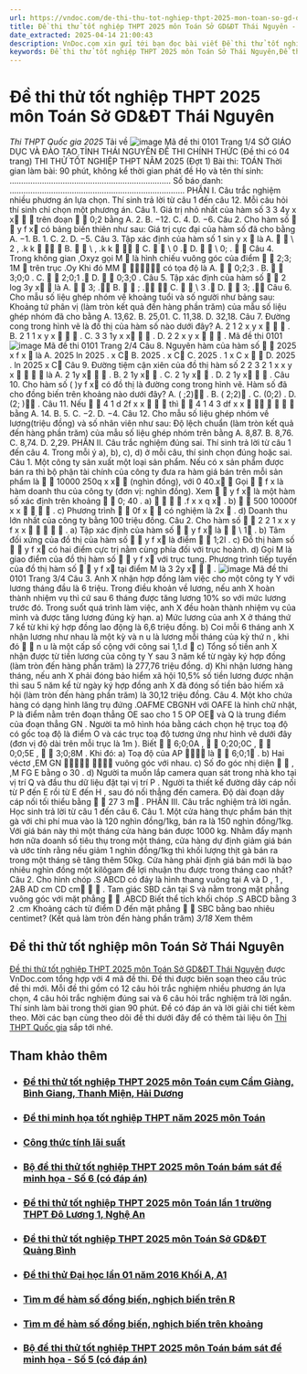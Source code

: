 ```yaml
---
url: https://vndoc.com/de-thi-thu-tot-nghiep-thpt-2025-mon-toan-so-gd-dt-thai-nguyen-337924
title: Đề thi thử tốt nghiệp THPT 2025 môn Toán Sở GD&ĐT Thái Nguyên - Thi THPT Quốc gia 2025 - VnDoc.com
date_extracted: 2025-04-14 21:00:43
description: VnDoc.com xin gửi tới bạn đọc bài viết Đề thi thử tốt nghiệp THPT 2025 môn Toán Sở GD&ĐT Thái Nguyên để bạn đọc cùng tham khảo và có thêm tài liệu ôn thi tốt nghiệp THPT Quốc gia nhé.
keywords: Đề thi thử tốt nghiệp THPT 2025 môn Toán Sở Thái Nguyên,Đề thi thử THPT Quốc gia 2025 môn Toán Sở Thái Nguyên,Đề thi thử tốt nghiệp môn Toán Sở Thái Nguyên,Thi THPT Quốc gia 2025,đề thi thử tốt nghiệp thpt,đề thi thử thpt môn toán,toán lớp 12,đề thi thử tốt nghiệp môn toán,đề thi thử tốt nghiệp thpt môn toán,Đề thi thử THPT Quốc gia năm 2025 môn toán,Đề thi thử THPT Quốc gia năm 2025,Đề thi thử THPT Quốc gia môn toán,đề thi thử tốt nghiệp THPT 2025 môn Toán
---
```


# Đề thi thử tốt nghiệp THPT 2025 môn Toán Sở GD&ĐT Thái Nguyên
 _Thi THPT Quốc gia 2025_
Tải về
![image](https://i.vdoc.vn/data/pdf/2025/03/07/de-thi-thu-tot-nghiep-thpt-2025-mon-toan-so-gd-dt-thai-nguyen/bg1.png)
Mã đề thi 0101  Trang 1/4
SỞ GIÁO DỤC VÀ ĐÀO TẠO
TỈNH THÁI NGUYÊN
ĐỀ THI CHÍNH THỨC
\(Đề thi có 04 trang\)
THI THỬ TỐT NGHIỆP THPT NĂM 2025 \(Đợt 1\)
Bài thi: TOÁN
Thời gian làm bài: 90 phút, không kể thời gian phát đề
Họ và tên thí sinh: ……………………………………………………………. 
Số báo danh: ………………………………………………………………….
PHẦN I. Câu trắc nghiệm nhiều phương án lựa chọn. Thí sinh trả lời từ câu 1 đến câu 12. Mỗi câu hỏi
thí sinh chỉ chọn một phương án.
Câu 1. Giá trị nhỏ nhất của hàm số 
3
3 4y x x   trên đoạn 
 
0;2
bằng
A. 2\.  B. −12.  C. 4\.  D. −6. 
Câu 2. Cho hàm số 
 
y f x
có bảng biến thiên như sau:
Giá trị cực đại của hàm số đã cho bằng
A. −1.  B. 1\.  C. 2\.  D. −5. 
Câu 3. Tập xác định của hàm số 
1
sin
y
x

là
A.
 
\ 2 , .k k

 
B.
 
\ , .k k

 
C.
 
\ 0 .
D.
 
\ 0; .


Câu 4. Trong không gian 
,Oxyz
gọi
M

là hình chiếu vuông góc của điểm
 
2;3; 1M 
trên trục
.Oy
Khi đó
MM


có tọa độ là
A.
 
0;2;3 .
B.
 
3;0;0 .
C.
 
2;0;1 .
D.
 
0;3;0 .
Câu 5. Tập xác định của hàm số 
 
2
log 3y x 
là
A.


3; .
B.
 
; . 
C.
 
\ 3 .
D.
 
3; .
Câu 6. Cho mẫu số liệu ghép nhóm về khoảng tuổi và số người như bảng sau: 
Khoảng tứ phân vị \(làm tròn kết quả đến hàng phần trăm\) của mẫu số liệu ghép nhóm đã cho bằng
A. 13,62.  B. 25,01.  C. 11,38.  D. 32,18. 
Câu 7. Đường cong trong hình vẽ là đồ thị của hàm số nào dưới đây? 
A.
2 1
2
x
y
x



.  B.
2
1
1
x
y
x



.  C.
3
3 1y x x   .  D.
2
2
x
y
x



.
Mã đề thi 0101
![image](https://i.vdoc.vn/data/pdf/2025/03/07/de-thi-thu-tot-nghiep-thpt-2025-mon-toan-so-gd-dt-thai-nguyen/bg2.png)
Mã đề thi 0101  Trang 2/4
Câu 8. Nguyên hàm của hàm số 
 
2025
x
f x 
là
A.
2025 ln 2025 .
x
C
B.
2025 .
x
C
C.
2025
.
1
x
C
x


D.
2025
.
ln 2025
x
C
Câu 9. Đường tiệm cận xiên của đồ thị hàm số 
2
2 3 2
1
x x
y
x
 


là
A.
2 1y x  
.  B.
2 1y x 
.  C.
2 1y x 
.  D.
2 1y x  
.
Câu 10. Cho hàm số 
\( \)y f x
có đồ thị là đường cong trong hình vẽ. Hàm số đã cho đồng biến trên khoảng
nào dưới đây?
A.
\( ;2\)
.  B.
\( 2;2\)
.  C.
\(0;2\)
.  D.
\(2; \)
.
Câu 11. Nếu 
 
4
1
d 2f x x



thì
 
4
1
4 3 df x x

 
 

bằng
A. 14\.  B. 5\.  C. −2.  D. −4. 
Câu 12. Cho mẫu số liệu ghép nhóm về lương\(triệu đồng\) và số nhân viên như sau: 
Độ lệch chuẩn \(làm tròn kết quả đến hàng phần trăm\) của mẫu số liệu ghép nhóm trên bằng
A. 8,87.  B. 8,76.  C. 8,74.  D. 2,29. 
PHẦN II. Câu trắc nghiệm đúng sai. Thí sinh trả lời từ câu 1 đến câu 4. Trong mỗi ý a\), b\), c\), d\) ở mỗi
câu, thí sinh chọn đúng hoặc sai.
Câu 1. Một công ty sản xuất một loại sản phẩm. Nếu có 
x
sản phẩm được bán ra thì bộ phận tài chính của
công ty đưa ra hàm giá bán trên mỗi sản phẩm là
 
10000 250q x x 
\(nghìn đồng\), với
0 40.x 
Gọi
 
f x
là hàm doanh thu của công ty \(đơn vị: nghìn đồng\). Xem
 
y f x
là một hàm số xác định trên khoảng
 
0; 40 .
a\)
   
.f x x q x
.
b\)
 
500 10000f x x

  
.
c\) Phương trình 
 
0f x


có nghiệm là
2x 
.
d\) Doanh thu lớn nhất của công ty bằng 100 triệu đồng. 
Câu 2. Cho hàm số 
 
2
2
1
x x
y f x
x
 
 

.
a\) Tập xác định của hàm số 
 
y f x
là
 
\ 1
.
b\) Tâm đối xứng của đồ thị của hàm số 
 
y f x
là điểm
 
1;2I
.
c\) Đồ thị hàm số 
 
y f x
có hai điểm cực trị nằm cùng phía đối với trục hoành.
d\) Gọi 
M
là giao điểm của đồ thị hàm số
 
y f x
với trục tung. Phương trình tiếp tuyến của đồ thị hàm
số
 
y f x
tại điểm
M
là
3 2y x  
.
![image](https://i.vdoc.vn/data/pdf/2025/03/07/de-thi-thu-tot-nghiep-thpt-2025-mon-toan-so-gd-dt-thai-nguyen/bg3.png)
Mã đề thi 0101  Trang 3/4
Câu 3. Anh X nhận hợp đồng làm việc cho một công ty Y với lương tháng đầu là 6 triệu. Trong điều khoản 
về lương, nếu anh X hoàn thành nhiệm vụ thì cứ sau 6 tháng được tăng lương
10%
so với mức lương trước
đó. Trong suốt quá trình làm việc, anh X đều hoàn thành nhiệm vụ của mình và được tăng lương đúng kỳ hạn.
a\) Mức lương của anh X ở tháng thứ 7 kể từ khi ký hợp đồng lao động là 6,6 triệu đồng. 
b\) Coi mỗi 6 tháng anh X nhận lương như nhau là một kỳ và 
n
u là lương mỗi tháng của kỳ thứ 
n
, khi đó
 
n
u
là một cấp số cộng với công sai
1,1.d 
c\) Tổng số tiền anh X nhận được từ tiền lương của công ty Y sau 3 năm kể từ ngày ký hợp đồng \(làm tròn 
đến hàng phần trăm\) là 277,76 triệu đồng.
d\) Khi nhận lương hàng tháng, nếu anh X phải đóng bảo hiểm xã hội 10,5% số tiền lương được nhận thì 
sau 5 năm kể từ ngày ký hợp đồng anh X đã đóng số tiền bảo hiểm xã hội \(làm tròn đến hàng phần trăm\) là
30,12 triệu đồng.
Câu 4. Một kho chứa hàng có dạng hình lăng trụ đứng 
.OAFME CBGNH
với
OAFE
là hình chữ nhật,
P
là
điểm nằm trên đoạn thẳng
OE
sao cho
1
5
OP OE
và
Q
là trung điểm của đoạn thẳng
GN
. Người ta mô
hình hóa bằng cách chọn hệ trục toạ độ có gốc toạ độ là điểm
O
và các trục toạ độ tương ứng như hình vẽ
dưới đây \(đơn vị độ dài trên mỗi trục là
1m
\). Biết
 
6;0;0A
,
 
0;20;0C
,
 
0;0;5E
,
 
3;0;8M
. Khi đó:
a\) Toạ độ của 
AP

là
 
6;0;1
.
b\) Hai véctơ 
,EM GN
 
vuông góc với nhau.
c\) Số đo góc nhị diện 
 
, ,M FG E
bằng
o
30
.
d\) Người ta muốn lắp camera quan sát trong nhà kho tại vị trí 
Q
và đầu thu dữ liệu đặt tại vị trí
P
. Người
ta thiết kế đường dây cáp nối từ
P
đến
E
rồi từ
E
đến
H
, sau đó nối thẳng đến camera. Độ dài đoạn dây
cáp nối tối thiểu bằng
 
27 3 m
.
PHẦN III. Câu trắc nghiệm trả lời ngắn. Học sinh trả lời từ câu 1 đến câu 6.
Câu 1. Một cửa hàng thực phẩm bán thịt gà với chi phí mua vào là 120 nghìn đồng/1kg, bán ra là 150 nghìn 
đồng/1kg. Với giá bán này thì một tháng cửa hàng bán được 1000 kg. Nhằm đẩy mạnh hơn nữa doanh số tiêu
thụ trong một tháng, cửa hàng dự định giảm giá bán và ước tính rằng nếu giảm 1 nghìn đồng/1kg thì khối
lượng thịt gà bán ra trong một tháng sẽ tăng thêm 50kg. Cửa hàng phải định giá bán mới là bao nhiêu nghìn
đồng một kilôgam để lợi nhuận thu được trong tháng cao nhất?
Câu 2. Cho hình chóp 
.S ABCD
có đáy là hình thang vuông tại
A
và
D
,
1 , 2AB AD cm CD cm  
. Tam
giác
SBD
cân tại
S
và nằm trong mặt phẳng vuông góc với mặt phẳng
 
.ABCD
Biết thể tích khối chóp
.S ABCD
bằng
3
2 .cm
Khoảng cách từ điểm
D
đến mặt phẳng
 
SBC
bằng bao nhiêu centimet? \(Kết quả
làm tròn đến hàng phần trăm\)
_3/18_ Xem thêm
## Đề thi thử tốt nghiệp môn Toán Sở Thái Nguyên
[Đề thi thử tốt nghiệp THPT 2025 môn Toán Sở GD&ĐT Thái Nguyên](<https://vndoc.com/de-thi-thu-tot-nghiep-thpt-2025-mon-toan-so-gd-dt-thai-nguyen-337924>) được VnDoc.com tổng hợp với 4 mã đề thi. Đề thi được biên soạn theo cấu trúc đề thi mới. Mỗi đề thi gồm có 12 câu hỏi trắc nghiệm nhiều phương án lựa chọn, 4 câu hỏi trắc nghiệm đúng sai và 6 câu hỏi trắc nghiệm trả lời ngắn. Thí sinh làm bài trong thời gian 90 phút. Đề có đáp án và lời giải chi tiết kèm theo. Mời các bạn cùng theo dõi đề thi dưới đây để có thêm tài liệu ôn [Thi THPT Quốc gia](<https://vndoc.com/thi-thpt-quoc-gia>) sắp tới nhé.
## Tham khảo thêm
  * ### [Đề thi thử tốt nghiệp THPT 2025 môn Toán cụm Cẩm Giàng, Bình Giang, Thanh Miện, Hải Dương](</de-thi-thu-tot-nghiep-thpt-2025-mon-toan-cum-cam-giang-binh-giang-thanh-mien-hai-duong-337915> "Đề thi thử tốt nghiệp THPT 2025 môn Toán cụm Cẩm Giàng, Bình Giang, Thanh Miện, Hải Dương")
  * ### [Đề thi minh họa tốt nghiệp THPT năm 2025 môn Toán](</de-thi-minh-hoa-tot-nghiep-thpt-nam-2025-mon-toan-339835> "Đề thi minh họa tốt nghiệp THPT năm 2025 môn Toán ")
  * ### [Công thức tính lãi suất](</cong-thuc-tinh-lai-suat-206515> "Công thức tính lãi suất")
  * ### [Bộ đề thi thử tốt nghiệp THPT 2025 môn Toán bám sát đề minh họa - Số 6 \(có đáp án\)](</bo-de-thi-thu-tot-nghiep-thpt-2025-mon-toan-bam-sat-de-minh-hoa-so-6-co-dap-an-338283> "Bộ đề thi thử tốt nghiệp THPT 2025 môn Toán bám sát đề minh họa - Số 6 \(có đáp án\)")
  * ### [Đề thi thử tốt nghiệp THPT 2025 môn Toán lần 1 trường THPT Đô Lương 1, Nghệ An](</de-thi-thu-tot-nghiep-thpt-2025-mon-toan-lan-1-truong-thpt-do-luong-1-nghe-an-337917> "Đề thi thử tốt nghiệp THPT 2025 môn Toán lần 1 trường THPT Đô Lương 1, Nghệ An")
  * ### [Đề thi thử tốt nghiệp THPT 2025 môn Toán Sở GD&ĐT Quảng Bình](</de-thi-thu-tot-nghiep-thpt-2025-mon-toan-so-gd-dt-quang-binh-337921> "Đề thi thử tốt nghiệp THPT 2025 môn Toán Sở GD&ĐT Quảng Bình")
  * ### [Đề thi thử Đại học lần 01 năm 2016 Khối A, A1](</de-thi-thu-dai-hoc-lan-01-nam-2015-khoi-a-a1-84483> "Đề thi thử Đại học lần 01 năm 2016 Khối A, A1")
  * ### [Tìm m để hàm số đồng biến, nghịch biến trên R](</tim-m-de-ham-so-dong-bien-nghich-bien-tren-r-205707> "Tìm m để hàm số đồng biến, nghịch biến trên R")
  * ### [Tìm m để hàm số đồng biến, nghịch biến trên khoảng](</tim-m-de-ham-so-dong-bien-nghich-bien-tren-khoang-205717> "Tìm m để hàm số đồng biến, nghịch biến trên khoảng")
  * ### [Bộ đề thi thử tốt nghiệp THPT 2025 môn Toán bám sát đề minh họa - Số 5 \(có đáp án\)](</bo-de-thi-thu-tot-nghiep-thpt-2025-mon-toan-bam-sat-de-minh-hoa-so-5-338280> "Bộ đề thi thử tốt nghiệp THPT 2025 môn Toán bám sát đề minh họa - Số 5 \(có đáp án\)")

